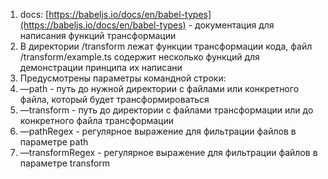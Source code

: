 
1. docs: [https://babeljs.io/docs/en/babel-types](https://babeljs.io/docs/en/babel-types) - документация для написания функций трансформации
2. В директории /transform лежат функции трансформации кода, файл /transform/example.ts содержит несколько функций для демонстрации принципа их написани
3. Предусмотрены параметры командной строки: 
4. —path - путь до нужной директории с файлами или конкретного файла, который будет трансформироваться
5. —transform - путь до директории с файлами трансформации или до конкретного файла трансформации
6. —pathRegex - регулярное выражение для фильтрации файлов в параметре path
7. —transformRegex - регулярное выражение для фильтрации файлов в параметре transform